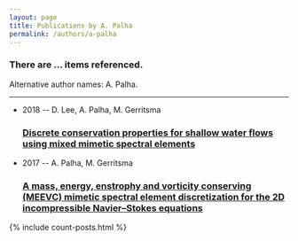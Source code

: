 ```yaml
---
layout: page
title: Publications by A. Palha
permalink: /authors/a-palha
---
```


<h3 id="number-posts">There are ... items referenced.</h3>
<p id='info-authors'>Alternative author names: A. Palha.</p>
<hr />
<ul class="post-list">
<li><span class='post-meta'>2018 -- D. Lee, A. Palha, M. Gerritsma</span><h3><a class='post-link' href="{{ site.baseurl }}/discrete-conservation-properties-for-shallow-water-flows-using-mixed-mimetic-spectral-elements">Discrete conservation properties for shallow water flows using mixed mimetic spectral elements</a></h3></li>
<li><span class='post-meta'>2017 -- A. Palha, M. Gerritsma</span><h3><a class='post-link' href="{{ site.baseurl }}/a-mass-energy-enstrophy-and-vorticity-conserving-meevc-mimetic-spectral-element-discretization-for-the-2d-incompressible-navier-stokes-equations">A mass, energy, enstrophy and vorticity conserving (MEEVC) mimetic spectral element discretization for the 2D incompressible Navier–Stokes equations</a></h3></li>

</ul>
{% include count-posts.html %}
